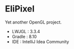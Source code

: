 # EliPixel
Yet another OpenGL project.

- LWJGL : 3.3.4
- Gradle : 8.10
- IDE : IntelliJ Idea Community
